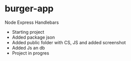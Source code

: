 # burger-app
Node Express Handlebars

* Starting project
* Added package json
* Added public folder with CS, JS and added screenshot
* Added Js an db
* Project in progres
